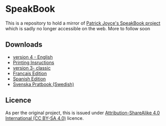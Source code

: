 # SpeakBook

This is a repository to hold a mirror of [Patrick Joyce's SpeakBook project](https://web.archive.org/web/20170325172200/http://www.speakbook.org/) which is sadly no longer accessible on the web. More to follow soon

## Downloads

* [version 4 - English](https://raw.githubusercontent.com/ACECentre/SpeakBook/master/PDFs/Speakbook-4th-ed-Francais-final.pdf)
* [Printing Insructions](https://raw.githubusercontent.com/ACECentre/SpeakBook/master/PDFs/Printing-Instructions1.pdf)
* [version 3- classic](https://raw.githubusercontent.com/ACECentre/SpeakBook/master/PDFs/speakbook3rdedition.pdf)
* [Francais Edition](https://raw.githubusercontent.com/ACECentre/SpeakBook/master/PDFs/Speakbook-4th-ed-Francais-final.pdf)
* [Spanish Edition](https://raw.githubusercontent.com/ACECentre/SpeakBook/master/PDFs/speakbook-4th-ed-spanish.pdf)
* [Svenska Pratbook (Swedish)](https://raw.githubusercontent.com/ACECentre/SpeakBook/master/PDFs/speakbook-4th-ed_DART.pdf)


## Licence

As per the original project, this is issued under [Attribution-ShareAlike 4.0 International (CC BY-SA 4.0)](https://creativecommons.org/licenses/by-sa/4.0/) licence.

